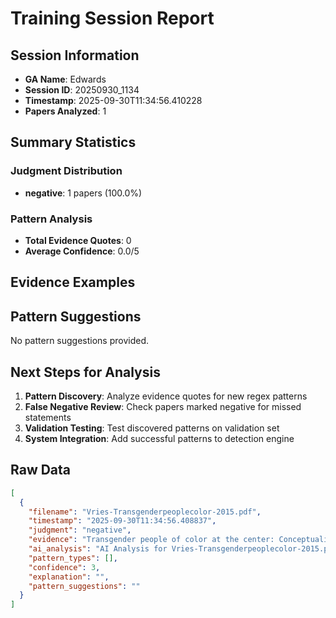 # Training Session Report

## Session Information
- **GA Name**: Edwards
- **Session ID**: 20250930_1134
- **Timestamp**: 2025-09-30T11:34:56.410228
- **Papers Analyzed**: 1

## Summary Statistics

### Judgment Distribution
- **negative**: 1 papers (100.0%)

### Pattern Analysis
- **Total Evidence Quotes**: 0
- **Average Confidence**: 0.0/5

## Evidence Examples

## Pattern Suggestions

No pattern suggestions provided.

## Next Steps for Analysis

1. **Pattern Discovery**: Analyze evidence quotes for new regex patterns
2. **False Negative Review**: Check papers marked negative for missed statements  
3. **Validation Testing**: Test discovered patterns on validation set
4. **System Integration**: Add successful patterns to detection engine

## Raw Data

```json
[
  {
    "filename": "Vries-Transgenderpeoplecolor-2015.pdf",
    "timestamp": "2025-09-30T11:34:56.408837",
    "judgment": "negative",
    "evidence": "Transgender people of color at the center: Conceptualizing a new intersectional model\nAuthor(s): Kylan Mattias de Vries\nSource: Ethnicities , February 2015, Vol. 15, No. 1 (February 2015), pp. 3-27",
    "ai_analysis": "AI Analysis for Vries-Transgenderpeoplecolor-2015.pdf\n\nConfidence Level: None (0.000)\nRecommendation: No positionality detected\nPatterns Detected: None\n\n\nNo specific evidence excerpts extracted. Consider manual review of the full paper.\n\n\nAI Recommendation:\nNo clear positionality detected. Recommend categorizing as No positionality statements.",
    "pattern_types": [],
    "confidence": 3,
    "explanation": "",
    "pattern_suggestions": ""
  }
]
```
